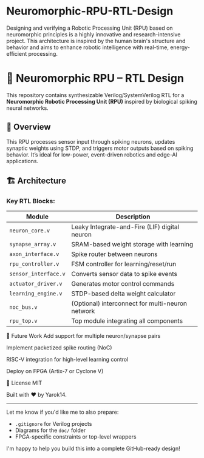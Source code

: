 # Neuromorphic-RPU-RTL-Design
Designing and verifying a Robotic Processing Unit (RPU) based on neuromorphic principles is a highly innovative and research-intensive project. This architecture is inspired by the human brain's structure and behavior and aims to enhance robotic intelligence with real-time, energy-efficient processing. 
# 🧠 Neuromorphic RPU – RTL Design

This repository contains synthesizable Verilog/SystemVerilog RTL for a **Neuromorphic Robotic Processing Unit (RPU)** inspired by biological spiking neural networks.

## 🚀 Overview

This RPU processes sensor input through spiking neurons, updates synaptic weights using STDP, and triggers motor outputs based on spiking behavior. It’s ideal for low-power, event-driven robotics and edge-AI applications.

## 🏗️ Architecture

### Key RTL Blocks:
| Module             | Description |
|--------------------|-------------|
| `neuron_core.v`    | Leaky Integrate-and-Fire (LIF) digital neuron |
| `synapse_array.v`  | SRAM-based weight storage with learning |
| `axon_interface.v` | Spike router between neurons |
| `rpu_controller.v` | FSM controller for learning/reset/run |
| `sensor_interface.v` | Converts sensor data to spike events |
| `actuator_driver.v` | Generates motor control commands |
| `learning_engine.v` | STDP-based delta weight calculator |
| `noc_bus.v`        | (Optional) interconnect for multi-neuron network |
| `rpu_top.v`        | Top module integrating all components |



🔮 Future Work
Add support for multiple neuron/synapse pairs

Implement packetized spike routing (NoC)

RISC-V integration for high-level learning control

Deploy on FPGA (Artix-7 or Cyclone V)

📄 License
MIT

Built with ❤️ by Yarok14.


---

Let me know if you'd like me to also prepare:
- `.gitignore` for Verilog projects
- Diagrams for the `doc/` folder
- FPGA-specific constraints or top-level wrappers

I'm happy to help you build this into a complete GitHub-ready design!
